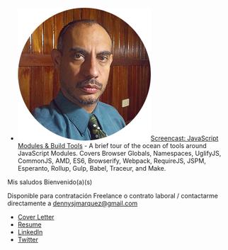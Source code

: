 * <a href="https://www.youtube.com/watch?v=U4ja6HeBm6s"><img src="den2foto.jpg"/></a>[Screencast: JavaScript Modules & Build Tools](https://www.youtube.com/watch?v=U4ja6HeBm6s) - A brief tour of the ocean of tools around JavaScript Modules. Covers Browser Globals, Namespaces, UglifyJS, CommonJS, AMD, ES6, Browserify, Webpack, RequireJS, JSPM, Esperanto, Rollup, Gulp, Babel, Traceur, and Make.

Mis saludos Bienvenido(a)(s)

Disponible para contratación Freelance o contrato laboral / contactarme directamente a dennysjmarquez@gmail.com


 * [Cover Letter](https://dennysjmarquez.github.io/portfolio/Cover-Letter.pdf)
 * [Resume](https://dennysjmarquez.github.io/portfolio/Resume.pdf)
 * [LinkedIn](https://www.linkedin.com/in/dennysjmarquez/)
 * [Twitter](https://twitter.com/infocodes)
 
